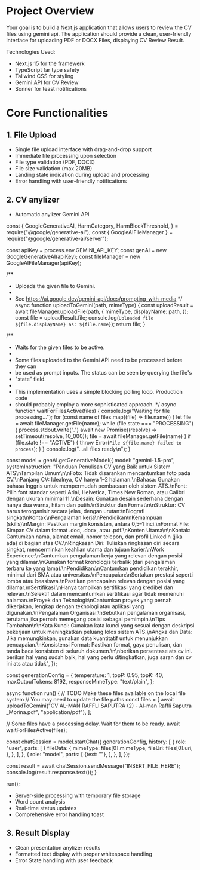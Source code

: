 # Project Overview

Your goal is to build a Next.js application that allows users to review the CV files using gemini api. The application should provide a clean, user-friendly interface for uploading PDF or DOCX Files, displaying CV Review Result.

Technologies Used: 
- Next.js 15 for the framewerk
- TypeScript far type safety 
- Tallwind CSS for styling
- Gemini API for CV Review
- Sonner for teast notifications

# Core Functionalities

## 1. File Upload
- Single file upload interface with drag-and-drop support
- Immediate file processing upon selection
- File type validation (PDF, DOCX)
- File size validation (max 20MB)
- Landing state indication during upload and processing 
- Error handling with user-friendly notifications

## 2. CV anylizer
- Automatic anylizer Gemini API

const {
  GoogleGenerativeAI,
  HarmCategory,
  HarmBlockThreshold,
} = require("@google/generative-ai");
const { GoogleAIFileManager } = require("@google/generative-ai/server");

const apiKey = process.env.GEMINI_API_KEY;
const genAI = new GoogleGenerativeAI(apiKey);
const fileManager = new GoogleAIFileManager(apiKey);

/**
 * Uploads the given file to Gemini.
 *
 * See https://ai.google.dev/gemini-api/docs/prompting_with_media
 */
async function uploadToGemini(path, mimeType) {
  const uploadResult = await fileManager.uploadFile(path, {
    mimeType,
    displayName: path,
  });
  const file = uploadResult.file;
  console.log(`Uploaded file ${file.displayName} as: ${file.name}`);
  return file;
}

/**
 * Waits for the given files to be active.
 *
 * Some files uploaded to the Gemini API need to be processed before they can
 * be used as prompt inputs. The status can be seen by querying the file's
 * "state" field.
 *
 * This implementation uses a simple blocking polling loop. Production code
 * should probably employ a more sophisticated approach.
 */
async function waitForFilesActive(files) {
  console.log("Waiting for file processing...");
  for (const name of files.map((file) => file.name)) {
    let file = await fileManager.getFile(name);
    while (file.state === "PROCESSING") {
      process.stdout.write(".")
      await new Promise((resolve) => setTimeout(resolve, 10_000));
      file = await fileManager.getFile(name)
    }
    if (file.state !== "ACTIVE") {
      throw Error(`File ${file.name} failed to process`);
    }
  }
  console.log("...all files ready\n");
}

const model = genAI.getGenerativeModel({
  model: "gemini-1.5-pro",
  systemInstruction: "Panduan Penulisan CV yang Baik untuk Sistem ATS\nTampilan Umum\n\nFoto: Tidak disarankan mencantumkan foto pada CV.\nPanjang CV: Idealnya, CV hanya 1–2 halaman.\nBahasa: Gunakan bahasa Inggris untuk mempermudah pembacaan oleh sistem ATS.\nFont: Pilih font standar seperti Arial, Helvetica, Times New Roman, atau Calibri dengan ukuran minimal 11.\nDesain: Gunakan desain sederhana dengan hanya dua warna, hitam dan putih.\nStruktur dan Format\n\nStruktur: CV harus terorganisir secara jelas, dengan urutan:\nBiografi singkat\nKontak\nPengalaman kerja\nPendidikan\nKemampuan (skills)\nMargin: Pastikan margin konsisten, antara 0,5–1 inci.\nFormat File: Simpan CV dalam format .doc, .docx, atau .pdf.\nKonten Utama\n\nKontak: Cantumkan nama, alamat email, nomor telepon, dan profil LinkedIn (jika ada) di bagian atas CV.\nRingkasan Diri: Tuliskan ringkasan diri secara singkat, mencerminkan keahlian utama dan tujuan karier.\nWork Experience:\nCantumkan pengalaman kerja yang relevan dengan posisi yang dilamar.\nGunakan format kronologis terbalik (dari pengalaman terbaru ke yang lama).\nPendidikan:\nCantumkan pendidikan terakhir, minimal dari SMA atau universitas.\nPencapaian:\nSertakan prestasi seperti lomba atau beasiswa.\nPastikan pencapaian relevan dengan posisi yang dilamar.\nSertifikasi:\nHanya tampilkan sertifikasi yang kredibel dan relevan.\nSelektif dalam mencantumkan sertifikasi agar tidak memenuhi halaman.\nProyek dan Teknologi:\nCantumkan proyek yang pernah dikerjakan, lengkap dengan teknologi atau aplikasi yang digunakan.\nPengalaman Organisasi:\nSebutkan pengalaman organisasi, terutama jika pernah memegang posisi sebagai pemimpin.\nTips Tambahan\n\nKata Kunci: Gunakan kata kunci yang sesuai dengan deskripsi pekerjaan untuk meningkatkan peluang lolos sistem ATS.\nAngka dan Data: Jika memungkinkan, gunakan data kuantitatif untuk menunjukkan pencapaian.\nKonsistensi Format: Pastikan format, gaya penulisan, dan tanda baca konsisten di seluruh dokumen.\n\nberikan persentase ats cv ini. berikan hal yang sudah baik, hal yang perlu ditingkatkan, juga saran dan cv ini ats atau tidak",
});

const generationConfig = {
  temperature: 1,
  topP: 0.95,
  topK: 40,
  maxOutputTokens: 8192,
  responseMimeType: "text/plain",
};

async function run() {
  // TODO Make these files available on the local file system
  // You may need to update the file paths
  const files = [
    await uploadToGemini("CV AL-MAN RAFFLI SAPUTRA (2) - Al-man Raffli Saputra _Morina.pdf", "application/pdf"),
  ];

  // Some files have a processing delay. Wait for them to be ready.
  await waitForFilesActive(files);

  const chatSession = model.startChat({
    generationConfig,
    history: [
      {
        role: "user",
        parts: [
          {
            fileData: {
              mimeType: files[0].mimeType,
              fileUri: files[0].uri,
            },
          },
        ],
      },
      {
        role: "model",
        parts: [
          {text: ""},
        ],
      },
    ],
  });

  const result = await chatSession.sendMessage("INSERT_FILE_HERE");
  console.log(result.response.text());
}

run();

- Server-side processing with temporary file storage
- Word count analysis
- Real-time status updates
- Comprehensive error handling toast 

## 3. Result Display
- Clean presentation anylizer results
- Formatted text display with proper whitespace handling
- Error State handling with user feedback

